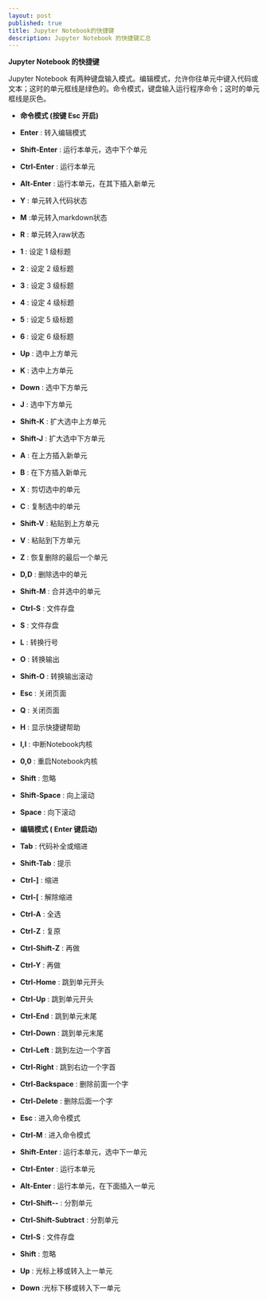 ```yaml
---
layout: post
published: true
title: Jupyter Notebook的快捷键
description: Jupyter Notebook 的快捷键汇总
---
```

**Jupyter Notebook 的快捷键**

Jupyter Notebook 有两种键盘输入模式。编辑模式，允许你往单元中键入代码或文本；这时的单元框线是绿色的。命令模式，键盘输入运行程序命令；这时的单元框线是灰色。

- **命令模式 (按键 Esc 开启)**

-   **Enter** : 转入编辑模式
-   **Shift-Enter** : 运行本单元，选中下个单元

-   **Ctrl-Enter** : 运行本单元

-   **Alt-Enter** : 运行本单元，在其下插入新单元

-   **Y** : 单元转入代码状态

-   **M** :单元转入markdown状态

-   **R** : 单元转入raw状态

-   **1** : 设定 1 级标题

-   **2** : 设定 2 级标题

-   **3** : 设定 3 级标题

-   **4** : 设定 4 级标题

-   **5** : 设定 5 级标题

-   **6** : 设定 6 级标题

-   **Up** : 选中上方单元

-   **K** : 选中上方单元

-   **Down** : 选中下方单元

-   **J** : 选中下方单元

-   **Shift-K** : 扩大选中上方单元

-   **Shift-J** : 扩大选中下方单元

-   **A** : 在上方插入新单元

-   **B** : 在下方插入新单元

-   **X** : 剪切选中的单元

-   **C** : 复制选中的单元

-   **Shift-V** : 粘贴到上方单元

-   **V** : 粘贴到下方单元

-   **Z** : 恢复删除的最后一个单元

-   **D,D** : 删除选中的单元

-   **Shift-M** : 合并选中的单元

-   **Ctrl-S** : 文件存盘

-   **S** : 文件存盘

-   **L** : 转换行号

-   **O** : 转换输出

-   **Shift-O** : 转换输出滚动

-   **Esc** : 关闭页面

-   **Q** : 关闭页面

-   **H** : 显示快捷键帮助

-   **I,I** : 中断Notebook内核

-   **0,0** : 重启Notebook内核

-   **Shift** : 忽略

-   **Shift-Space** : 向上滚动

-   **Space** : 向下滚动
-   **编辑模式 ( Enter 键启动)** 
-   **Tab** : 代码补全或缩进

-   **Shift-Tab** : 提示

-   **Ctrl-\]** : 缩进

-   **Ctrl-\[** : 解除缩进

-   **Ctrl-A** : 全选

-   **Ctrl-Z** : 复原

-   **Ctrl-Shift-Z** : 再做

-   **Ctrl-Y** : 再做

-   **Ctrl-Home** : 跳到单元开头

-   **Ctrl-Up** : 跳到单元开头

-   **Ctrl-End** : 跳到单元末尾

-   **Ctrl-Down** : 跳到单元末尾

-   **Ctrl-Left** : 跳到左边一个字首

-   **Ctrl-Right** : 跳到右边一个字首

-   **Ctrl-Backspace** : 删除前面一个字

-   **Ctrl-Delete** : 删除后面一个字

-   **Esc** : 进入命令模式

-   **Ctrl-M** : 进入命令模式

-   **Shift-Enter** : 运行本单元，选中下一单元

-   **Ctrl-Enter** : 运行本单元

-   **Alt-Enter** : 运行本单元，在下面插入一单元

-   **Ctrl-Shift--** : 分割单元

-   **Ctrl-Shift-Subtract** : 分割单元

-   **Ctrl-S** : 文件存盘

-   **Shift** : 忽略

-   **Up** : 光标上移或转入上一单元

-   **Down** :光标下移或转入下一单元

